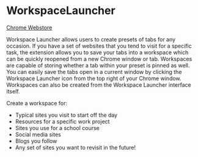 # WorkspaceLauncher
[Chrome Webstore](https://chrome.google.com/webstore/detail/workspace-launcher/nenchifcjkmfahicbjgpinmklenpfiih)

Workspace Launcher allows users to create presets of tabs for any occasion. If you have a set of websites that you tend to visit for a specific task, the extension allows you to save your tabs into a workspace which can be quickly reopened from a new Chrome window or tab. Workspaces are capable of storing whether a tab within your preset is pinned as well. You can easily save the tabs open in a current window by clicking the Workspace Launcher icon from the top right of your Chrome window. Workspaces can also be created from the Workspace Launcher interface itself.

Create a workspace for:
- Typical sites you visit to start off the day
- Resources for a specific work project
- Sites you use for a school course
- Social media sites
- Blogs you follow
- Any set of sites you want to revisit in the future!
